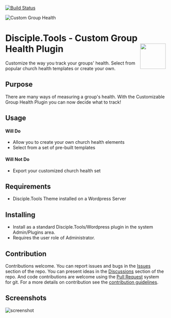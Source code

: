 [![Build Status](https://travis-ci.com/DiscipleTools/custom-group-health-plugin.svg?branch=master)](https://travis-ci.com/prykon/custom-group-health-plugin)

![Custom Group Health](https://raw.githubusercontent.com/prykon/custom-group-health-plugin/master/assets/banner.png)
# Disciple.Tools - Custom Group Health Plugin <img src="https://github.com/prykon/custom-group-health-plugin/raw/master/assets/logo.png" align="right" width="80">

Customize the way you track your groups' health. Select from popular church health templates or create your own.

## Purpose

There are many ways of measuring a group's health. With the Customizable Group Health Plugin you can now decide what to track!

## Usage

#### Will Do

- Allow you to create your own church health elements
- Select from a set of pre-built templates

#### Will Not Do

- Export your customized church health set

## Requirements

- Disciple.Tools Theme installed on a Wordpress Server

## Installing

- Install as a standard Disciple.Tools/Wordpress plugin in the system Admin/Plugins area.
- Requires the user role of Administrator.

## Contribution

Contributions welcome. You can report issues and bugs in the
[Issues](https://github.com/prykon/custom-group-health-plugin/issues) section of the repo. You can present ideas
in the [Discussions](https://github.com/prykon/custom-group-health-plugin/discussions) section of the repo. And
code contributions are welcome using the [Pull Request](https://github.com/prykon/custom-group-health-plugin/pulls)
system for git. For a more details on contribution see the
[contribution guidelines](https://github.com/prykon/custom-group-health-plugin/blob/master/CONTRIBUTING.md).


## Screenshots

![screenshot](https://github.com/prykon/custom-group-health-plugin/raw/master/assets/screenshot.png)
